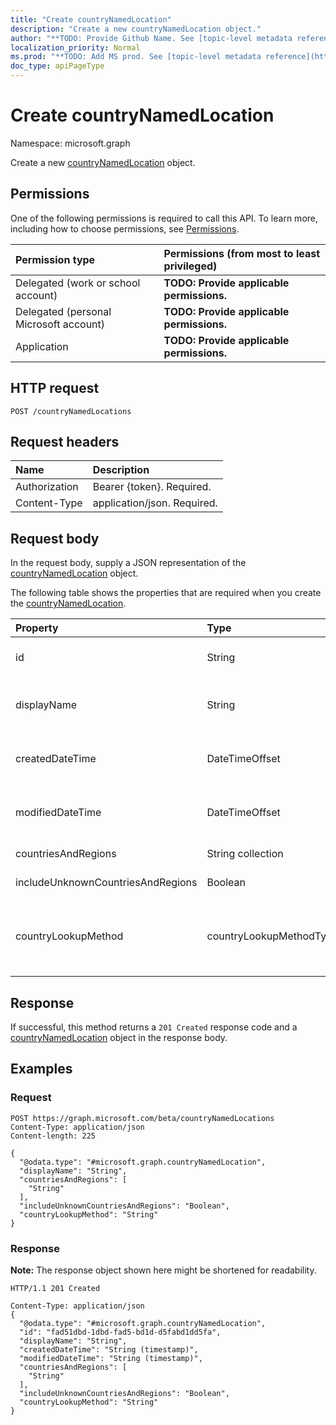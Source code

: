 ```yaml
---
title: "Create countryNamedLocation"
description: "Create a new countryNamedLocation object."
author: "**TODO: Provide Github Name. See [topic-level metadata reference](https://msgo.azurewebsites.net/add/document/guidelines/metadata.html#topic-level-metadata)**"
localization_priority: Normal
ms.prod: "**TODO: Add MS prod. See [topic-level metadata reference](https://msgo.azurewebsites.net/add/document/guidelines/metadata.html#topic-level-metadata)**"
doc_type: apiPageType
---
```


# Create countryNamedLocation
Namespace: microsoft.graph

Create a new [countryNamedLocation](../resources/countrynamedlocation.md) object.

## Permissions
One of the following permissions is required to call this API. To learn more, including how to choose permissions, see [Permissions](/graph/permissions-reference).

|Permission type|Permissions (from most to least privileged)|
|:---|:---|
|Delegated (work or school account)|**TODO: Provide applicable permissions.**|
|Delegated (personal Microsoft account)|**TODO: Provide applicable permissions.**|
|Application|**TODO: Provide applicable permissions.**|

## HTTP request

<!-- {
  "blockType": "ignored"
}
-->
``` http
POST /countryNamedLocations
```

## Request headers
|Name|Description|
|:---|:---|
|Authorization|Bearer {token}. Required.|
|Content-Type|application/json. Required.|

## Request body
In the request body, supply a JSON representation of the [countryNamedLocation](../resources/countrynamedlocation.md) object.

The following table shows the properties that are required when you create the [countryNamedLocation](../resources/countrynamedlocation.md).

|Property|Type|Description|
|:---|:---|:---|
|id|String|**TODO: Add Description** Inherited from [entity](../resources/entity.md)|
|displayName|String|**TODO: Add Description** Inherited from [namedLocation](../resources/namedlocation.md)|
|createdDateTime|DateTimeOffset|**TODO: Add Description** Inherited from [namedLocation](../resources/namedlocation.md)|
|modifiedDateTime|DateTimeOffset|**TODO: Add Description** Inherited from [namedLocation](../resources/namedlocation.md)|
|countriesAndRegions|String collection|**TODO: Add Description**|
|includeUnknownCountriesAndRegions|Boolean|**TODO: Add Description**|
|countryLookupMethod|countryLookupMethodType|**TODO: Add Description**. Possible values are: `clientIpAddress`, `authenticatorAppGps`, `unknownFutureValue`.|



## Response

If successful, this method returns a `201 Created` response code and a [countryNamedLocation](../resources/countrynamedlocation.md) object in the response body.

## Examples

### Request
<!-- {
  "blockType": "request",
  "name": "create_countrynamedlocation_from_countrynamedlocations"
}
-->
``` http
POST https://graph.microsoft.com/beta/countryNamedLocations
Content-Type: application/json
Content-length: 225

{
  "@odata.type": "#microsoft.graph.countryNamedLocation",
  "displayName": "String",
  "countriesAndRegions": [
    "String"
  ],
  "includeUnknownCountriesAndRegions": "Boolean",
  "countryLookupMethod": "String"
}
```


### Response
**Note:** The response object shown here might be shortened for readability.
<!-- {
  "blockType": "response",
  "truncated": true,
  "@odata.type": "microsoft.graph.countryNamedLocation"
}
-->
``` http
HTTP/1.1 201 Created

Content-Type: application/json
{
  "@odata.type": "#microsoft.graph.countryNamedLocation",
  "id": "fad51dbd-1dbd-fad5-bd1d-d5fabd1dd5fa",
  "displayName": "String",
  "createdDateTime": "String (timestamp)",
  "modifiedDateTime": "String (timestamp)",
  "countriesAndRegions": [
    "String"
  ],
  "includeUnknownCountriesAndRegions": "Boolean",
  "countryLookupMethod": "String"
}
```

